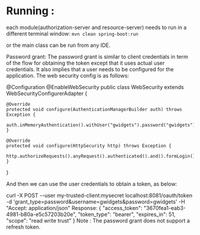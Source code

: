 # Running : 

each module(authorization-server and resource-server) needs to run in a different terminal window: `mvn clean spring-boot:run`

or the main class can be run from any IDE.

Password grant:
The password grant is similar to client credentials in term of the flow for obtaining the token except that it uses actual user credentials. It also implies that a user needs to be configured for the application. The web security config is as follows:

@Configuration
@EnableWebSecurity
public class WebSecurity extends WebSecurityConfigurerAdapter {

	@Override
	protected void configure(AuthenticationManagerBuilder auth) throws Exception {
		auth.inMemoryAuthentication().withUser("gwidgets").password("gwidgets").authorities("CLIENT");
	}

	@Override
	protected void configure(HttpSecurity http) throws Exception {
		 http.authorizeRequests().anyRequest().authenticated().and().formLogin().defaultSuccessUrl("/test.html").and().csrf().disable();
	}
}


And then we can use the user credentials to obtain a token, as below:

curl -X POST --user my-trusted-client:mysecret localhost:8081/oauth/token -d 'grant_type=password&username=gwidgets&password=gwidgets' -H "Accept: application/json"
Response:
{
  "access_token": "3670fea1-eab3-4981-b80a-e5c57203b20e",
  "token_type": "bearer",
  "expires_in": 51,
  "scope": "read write trust"
}
Note : The password grant does not support a refresh token.
